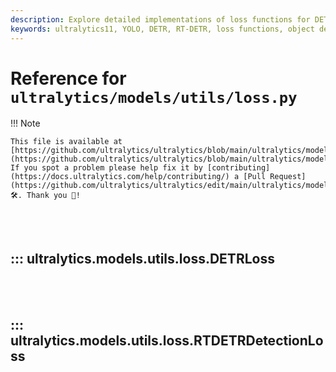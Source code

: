 ```yaml
---
description: Explore detailed implementations of loss functions for DETR and RT-DETR models in Ultralytics.
keywords: ultralytics11, YOLO, DETR, RT-DETR, loss functions, object detection, deep learning, focal loss, varifocal loss, Hungarian matcher
---
```


# Reference for `ultralytics/models/utils/loss.py`

!!! Note

    This file is available at [https://github.com/ultralytics/ultralytics/blob/main/ultralytics/models/utils/loss.py](https://github.com/ultralytics/ultralytics/blob/main/ultralytics/models/utils/loss.py). If you spot a problem please help fix it by [contributing](https://docs.ultralytics.com/help/contributing/) a [Pull Request](https://github.com/ultralytics/ultralytics/edit/main/ultralytics/models/utils/loss.py) 🛠️. Thank you 🙏!

<br><br>

## ::: ultralytics.models.utils.loss.DETRLoss

<br><br>

## ::: ultralytics.models.utils.loss.RTDETRDetectionLoss

<br><br>
